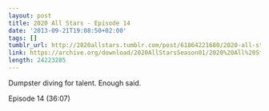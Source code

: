 ```yaml
---
layout: post
title: 2020 All Stars - Episode 14
date: '2013-09-21T19:08:50+02:00'
tags: []
tumblr_url: http://2020allstars.tumblr.com/post/61864221680/2020-all-stars-episode-14
link: https://archive.org/download/2020AllStarsSeason01/2020%20All%20Stars%20-%20Episode%2014%20-%2020130918%20-%20Final.mp3
length: 24223285
---
```

Dumpster diving for talent.  Enough said.

Episode 14 (36:07)
